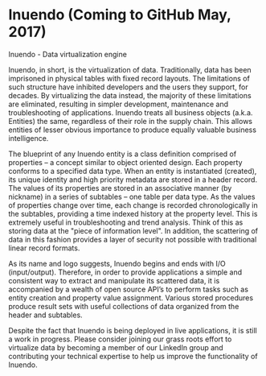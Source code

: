 # Inuendo (Coming to GitHub May, 2017)
Inuendo - Data virtualization engine

Inuendo, in short, is the virtualization of data. Traditionally, data has been imprisoned in physical tables with fixed record layouts. The limitations of such structure have inhibited developers and the users they support, for decades. By virtualizing the data instead, the majority of these limitations are eliminated, resulting in simpler development, maintenance and troubleshooting of applications.  Inuendo treats all business objects (a.k.a. Entities) the same, regardless of their role in the supply chain. This allows entities of lesser obvious importance to produce equally valuable business intelligence.

The blueprint of any Inuendo entity is a class definition comprised of properties – a concept similar to object oriented design. Each property conforms to a specified data type. When an entity is instantiated (created), its unique identity and high priority metadata are stored in a header record.  The values of its properties are stored in an associative manner (by nickname) in a series of subtables –
one table per data type. As the values of properties change over time, each change is recorded chronologically in the subtables, providing a time indexed history at the property level. This is extremely useful in troubleshooting and trend analysis. Think of this as storing data at the "piece of information level".  In addition, the scattering of data in this fashion provides a layer of security not possible with traditional linear record formats.

As its name and logo suggests, Inuendo begins and ends with I/O (input/output). Therefore, in order to provide applications a simple and consistent way to extract and manipulate its scattered data, it is accompanied by a wealth of open source API’s to perform tasks such as entity creation and property value assignment. Various stored procedures produce result sets with useful collections of data
organized from the header and subtables.

Despite the fact that Inuendo is being deployed in live applications, it is still a work in progress. Please consider joining our grass roots effort to virtualize data by becoming a member of our LinkedIn group and contributing your technical expertise to help us improve the functionality of Inuendo. 
